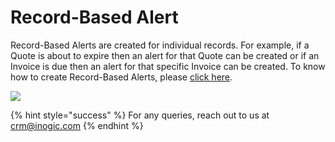# Record-Based Alert

Record-Based Alerts are created for individual records. For example, if a Quote is about to expire then an alert for that Quote can be created or if an Invoice is due then an alert for that specific Invoice can be created. To know how to create Record-Based Alerts, please [click here](https://docs.inogic.com/alerts4dynamics/configuration/record-based-alert/record-based-alert).

![](<../../.gitbook/assets/Record based\_2.webp>)

{% hint style="success" %}
For any queries, reach out to us at [crm@inogic.com](mailto:crm@inogic.com)
{% endhint %}
